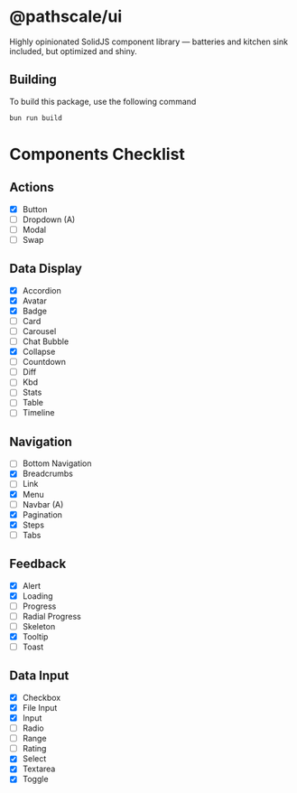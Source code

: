 # @pathscale/ui

Highly opinionated SolidJS component library — batteries and kitchen sink
included, but optimized and shiny.

## Building

To build this package, use the following command

```sh
bun run build
```

# Components Checklist

## Actions

- [x] Button
- [ ] Dropdown (A)
- [ ] Modal
- [ ] Swap

## Data Display

- [x] Accordion
- [x] Avatar
- [x] Badge
- [ ] Card
- [ ] Carousel
- [ ] Chat Bubble
- [x] Collapse
- [ ] Countdown
- [ ] Diff
- [ ] Kbd
- [ ] Stats
- [ ] Table
- [ ] Timeline

## Navigation

- [ ] Bottom Navigation
- [x] Breadcrumbs
- [ ] Link
- [x] Menu
- [ ] Navbar (A)
- [x] Pagination
- [x] Steps
- [ ] Tabs

## Feedback

- [x] Alert
- [x] Loading
- [ ] Progress
- [ ] Radial Progress
- [ ] Skeleton
- [x] Tooltip
- [ ] Toast

## Data Input

- [x] Checkbox
- [x] File Input
- [x] Input
- [ ] Radio
- [ ] Range
- [ ] Rating
- [x] Select
- [x] Textarea
- [x] Toggle
